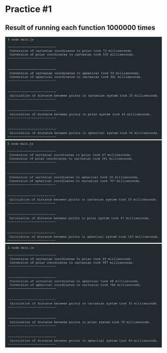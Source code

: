 # Practice #1

## Result of running each function 1000000 times

![Result 1](./img/res1.png)
![Result 2](./img/res2.png)
![Result 3](./img/res3.png)
